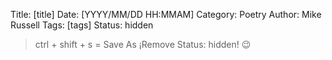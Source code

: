 Title: [title]
Date: [YYYY/MM/DD HH:MMAM]
Category: Poetry
Author: Mike Russell
Tags: [tags]
Status: hidden

> ctrl + shift + s = Save As
> ¡Remove Status: hidden! 😉
